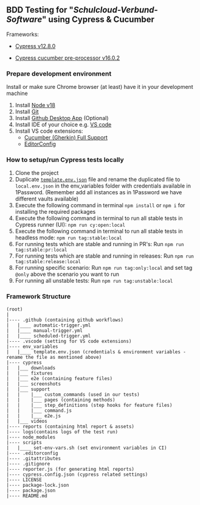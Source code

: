## BDD Testing for "*Schulcloud-Verbund-Software*" using Cypress & Cucumber

Frameworks:

- [Cypress v12.8.0](https://docs.cypress.io/guides/references/changelog#12-8-0)

- [Cypress cucumber pre-processor v16.0.2](https://github.com/badeball/cypress-cucumber-preprocessor)

### Prepare development environment

Install or make sure Chrome browser (at least) have it in your development machine

1) Install [Node v18](https://nodejs.org/dist/)
2) Install [Git](https://git-scm.com/downloads)
3) Install [Github Desktop App](https://desktop.github.com/) (Optional)
4) Install IDE of your choice e.g. [VS code](https://code.visualstudio.com/download)
5) Install VS code extensions:
    - [Cucumber (Gherkin) Full Support](https://marketplace.visualstudio.com/items?itemName=alexkrechik.cucumberautocomplete)
    - [EditorConfig](https://marketplace.visualstudio.com/items?itemName=EditorConfig.EditorConfig)

### How to setup/run Cypress tests locally

1) Clone the project
2) Duplicate [`template.env.json`](env_variables/template.env.json) file and rename the duplicated file to `local.env.json` in the env_variables folder with credentials available in 1Password. (Remember add all instances as in 1Password we have different vaults available)
3) Execute the following command in terminal `npm install` or `npm i` for installing the required packages
4) Execute the following command in terminal to run all stable tests in Cypress runner (UI): `npm run cy:open:local`
5) Execute the following command in terminal to run all stable tests in headless mode: `npm run tag:stable:local`
6) For running tests which are stable and running in PR's: Run `npm run tag:stable:pr:local`
7) For running tests which are stable and running in releases: Run `npm run tag:stable:release:local`
8) For running specific scenario: Run `npm run tag:only:local` and set tag `@only` above the scenario you want to run
9) For running all unstable tests: Run `npm run tag:unstable:local`

### Framework Structure

```text
(root)
|
|---- .github (containing github workflows)
|   |____ automatic-trigger.yml
|   |____ manual-trigger.yml
|   |____ scheduled-trigger.yml
|---- .vscode (setting for VS code extensions)
|---- env_variables
|   |____ template.env.json (credentials & environment variables - rename the file as mentioned above)
|---- cypress
|   |___ downloads
|   |___ fixtures
|   |___ e2e (containing feature files)
|   |___ screenshots
|   |___ support
|   |    |___ custom_commands (used in our tests)
|   |    |___ pages (containing methods)
|   |    |___ step_definitions (step hooks for feature files)
|   |    |___ command.js
|   |    |___ e2e.js
|   |___ videos
|---- reports (containing html report & assets)
|---- logs(contains logs of the test run)
|---- node_modules
|---- scripts
|   |____ set-env-vars.sh (set environment variables in CI)
|---- .editorconfig
|---- .gitattributes
|---- .gitignore
|---- reporter.js (for generating html reports)
|---- cypress.config.json (cypress related settings)
|---- LICENSE
|---- package-lock.json
|---- package.json
|---- README.md
```
